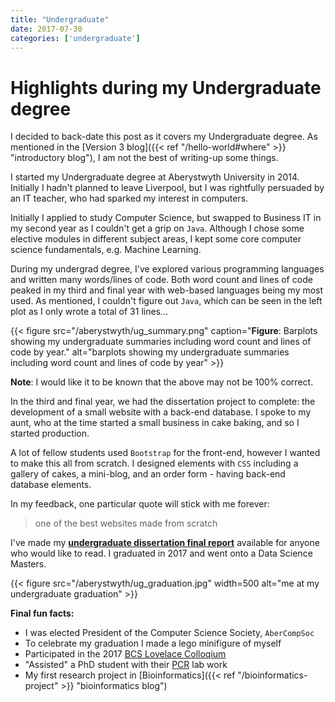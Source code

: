 ```yaml
---
title: "Undergraduate"
date: 2017-07-30
categories: ['undergraduate']
---
```


# Highlights during my Undergraduate degree

I decided to back-date this post as it covers my Undergraduate degree.
As mentioned in the [Version 3 blog]({{< ref "/hello-world#where" >}} "introductory blog"), I am not the best of writing-up some things.

I started my Undergraduate degree at Aberystwyth University in 2014. Initially I hadn't planned to leave Liverpool, but I was rightfully persuaded by an IT teacher, who had sparked my interest in computers.

Initially I applied to study Computer Science, but swapped to Business IT in my second year as I couldn't get a grip on `Java`.
Although I chose some elective modules in different subject areas, I kept some core computer science fundamentals, e.g. Machine Learning.

During my undergrad degree, I've explored various programming languages and written many words/lines of code.
Both word count and lines of code peaked in my third and final year with web-based languages being my most used.
As mentioned, I couldn't figure out `Java`, which can be seen in the left plot as I only wrote a total of 31 lines...

{{< figure src="/aberystwyth/ug_summary.png" caption="**Figure**: Barplots showing my undergraduate summaries including word count and lines of code by year." alt="barplots showing my undergraduate summaries including word count and lines of code by year" >}}

**Note**: I would like it to be known that the above may not be 100% correct.

In the third and final year, we had the dissertation project to complete: the development of a small website with a back-end database.
I spoke to my aunt, who at the time started a small business in cake baking, and so I started production.

A lot of fellow students used `Bootstrap` for the front-end, however I wanted to make this all from scratch.
I designed elements with `CSS` including a gallery of cakes, a mini-blog, and an order form - having back-end database elements.

In my feedback, one particular quote will stick with me forever:
> one of the best websites made from scratch

I've made my [**undergraduate dissertation final report**](https://github.com/sap218/misc/blob/master/undergraduate_dissertation.pdf "undergraduate dissertation") available for anyone who would like to read.
I graduated in 2017 and went onto a Data Science Masters.

{{< figure src="/aberystwyth/ug_graduation.jpg" width=500 alt="me at my undergraduate graduation" >}}

**Final fun facts:**
+ I was elected President of the Computer Science Society, `AberCompSoc`
+ To celebrate my graduation I made a lego minifigure of myself
+ Participated in the 2017 [BCS Lovelace Colloqium](https://github.com/sap218/misc/blob/master/lovelace_poster_2017.pdf "BCS Lovalace Colloqium 2017 poster")
+ "Assisted" a PhD student with their [PCR](https://twitter.com/sap218/status/910070653419704320 "my tweet with a video of lab work") lab work 
+ My first research project in [Bioinformatics]({{< ref "/bioinformatics-project" >}} "bioinformatics blog")